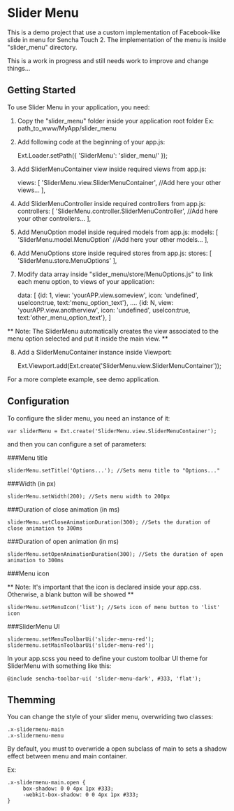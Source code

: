 Slider Menu
===============

This is a demo project that use a custom implementation of Facebook-like slide in menu for Sencha Touch 2. 
The implementation of the menu is inside "slider_menu" directory.

This is a work in progress and still needs work to improve and change things...

Getting Started
---------------

To use Slider Menu in your application, you need:

1) Copy the "slider_menu" folder inside your application root folder Ex: path_to_www/MyApp/slider_menu 

2) Add following code at the beginning of your app.js:

    Ext.Loader.setPath({
	    'SliderMenu': 'slider_menu/'
	});

3) Add SliderMenuContainer view inside required views from app.js:

	 views: [
        'SliderMenu.view.SliderMenuContainer',
        //Add here your other views...
    ],

4) Add SliderMenuController inside required controllers from app.js:
	controllers: [
		'SliderMenu.controller.SliderMenuController',
		//Add here your other controllers...
	],

5) Add MenuOption model inside required models from app.js: 
	models: [
		'SliderMenu.model.MenuOption'
		//Add here your other models...
	],

6) Add MenuOptions store inside required stores from app.js:
	stores: [
		'SliderMenu.store.MenuOptions'
	],

7) Modify data array inside "slider_menu/store/MenuOptions.js" to link each menu option, to views of your application:

	data: [
		{id: 1, view: 'yourAPP.view.someview', icon: 'undefined', useIcon:true, text:'menu_option_text'},
		....
		{id: N, view: 'yourAPP.view.anotherview', icon: 'undefined', useIcon:true, text:'other_menu_option_text'},
	]

** Note: The SliderMenu automatically creates the view associated to the menu option selected and put it inside the main view. **

8) Add a SliderMenuContainer instance inside Viewport:
	
	Ext.Viewport.add(Ext.create('SliderMenu.view.SliderMenuContainer'));

For a more complete example, see demo application.

Configuration
---------------
To configure the slider menu, you need an instance of it:

	var sliderMenu = Ext.create('SliderMenu.view.SliderMenuContainer');

and then you can configure a set of parameters:

###Menu title 

	sliderMenu.setTitle('Options...'); //Sets menu title to "Options..."

###Width (in px)

	sliderMenu.setWidth(200); //Sets menu width to 200px

###Duration of close animation (in ms)

	sliderMenu.setCloseAnimationDuration(300); //Sets the duration of close animation to 300ms

###Duration of open animation (in ms)

	sliderMenu.setOpenAnimationDuration(300); //Sets the duration of open animation to 300ms

###Menu icon

** Note: It's important that the icon is declared inside your app.css. Otherwise, a blank button will be showed **
	
	sliderMenu.setMenuIcon('list'); //Sets icon of menu button to 'list' icon

###SliderMenu UI

	slidermenu.setMenuToolbarUi('slider-menu-red');
    slidermenu.setMainToolbarUi('slider-menu-red');

In your app.scss you need to define your custom toolbar UI theme for SliderMenu with something like this:
	
	@include sencha-toolbar-ui( 'slider-menu-dark', #333, 'flat');

Themming
----------
You can change the style of your slider menu, overwriding two classes:
	
	.x-slidermenu-main 
	.x-slidermenu-menu

By default, you must to overwride a open subclass of main to sets a shadow effect between menu and main container. 

Ex:

	.x-slidermenu-main.open {
	     box-shadow: 0 0 4px 1px #333;
	     -webkit-box-shadow: 0 0 4px 1px #333;
	}

